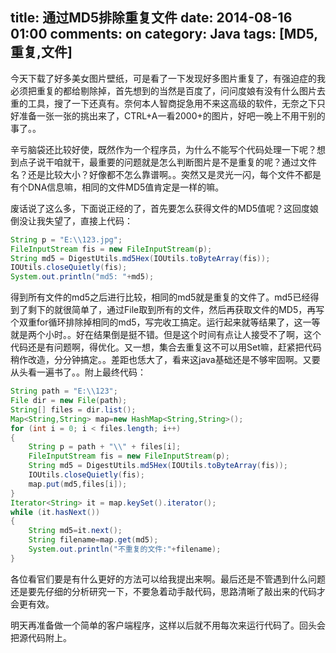 title: 通过MD5排除重复文件
date: 2014-08-16 01:00
comments: on
category: Java
tags: [MD5,重复,文件]
---


今天下载了好多美女图片壁纸，可是看了一下发现好多图片重复了，有强迫症的我必须把重复的都给剔除掉，首先想到的当然是百度了，问问度娘有没有什么图片去重的工具，搜了一下还真有。奈何本人智商捉急用不来这高级的软件，无奈之下只好准备一张一张的挑出来了，CTRL+A一看2000+的图片，好吧一晚上不用干别的事了。。
<!-- more -->
辛亏脑袋还比较好使，既然作为一个程序员，为什么不能写个代码处理一下呢？想到点子说干咱就干，最重要的问题就是怎么判断图片是不是重复的呢？通过文件名？还是比较大小？好像都不怎么靠谱啊。。突然又是灵光一闪，每个文件不都是有个DNA信息嘛，相同的文件MD5值肯定是一样的嘛。

废话说了这么多，下面说正经的了，首先要怎么获得文件的MD5值呢？这回度娘倒没让我失望了，直接上代码：

```java
String p = "E:\\123.jpg";
FileInputStream fis = new FileInputStream(p);
String md5 = DigestUtils.md5Hex(IOUtils.toByteArray(fis));
IOUtils.closeQuietly(fis);
System.out.println("md5: "+md5);
```

得到所有文件的md5之后进行比较，相同的md5就是重复的文件了。md5已经得到了剩下的就很简单了，通过File取到所有的文件，然后再获取文件的MD5，再写个双重for循环排除掉相同的md5，写完收工搞定。运行起来就等结果了，这一等就是两个小时。。好在结果倒是挺不错。但是这个时间有点让人接受不了啊，这个代码还是有问题啊，得优化。又一想，集合去重复这不可以用Set嘛，赶紧把代码稍作改造，分分钟搞定。。差距也恁大了，看来这java基础还是不够牢固啊。又要从头看一遍书了。。附上最终代码：

```java
String path = "E:\\123";
File dir = new File(path);
String[] files = dir.list();
Map<String,String> map=new HashMap<String,String>();
for (int i = 0; i < files.length; i++)
{
    String p = path + "\\" + files[i];
    FileInputStream fis = new FileInputStream(p);
    String md5 = DigestUtils.md5Hex(IOUtils.toByteArray(fis));
    IOUtils.closeQuietly(fis);
    map.put(md5,files[i]);
}
Iterator<String> it = map.keySet().iterator();
while (it.hasNext())
{
    String md5=it.next();
    String filename=map.get(md5);
    System.out.println("不重复的文件:"+filename);
}
```

各位看官们要是有什么更好的方法可以给我提出来啊。最后还是不管遇到什么问题还是要先仔细的分析研究一下，不要急着动手敲代码，思路清晰了敲出来的代码才会更有效。

明天再准备做一个简单的客户端程序，这样以后就不用每次来运行代码了。回头会把源代码附上。
